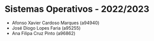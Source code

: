 # Sistemas Operativos - 2022/2023

- Afonso Xavier Cardoso Marques (a94940)
- José Diogo Lopes Faria (a95255)
- Ana Filipa Cruz Pinto (a96862)

